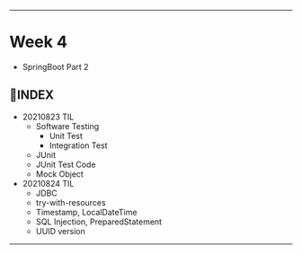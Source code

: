 ___
# Week 4
- SpringBoot Part 2

## 📌INDEX
- 20210823 TIL
  - Software Testing
    - Unit Test
    - Integration Test
  - JUnit
  - JUnit Test Code
  - Mock Object
- 20210824 TIL
  - JDBC
  - try-with-resources
  - Timestamp, LocalDateTime
  - SQL Injection, PreparedStatement
  - UUID version
___